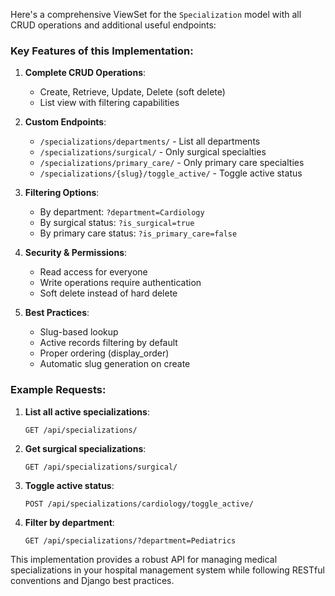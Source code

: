 Here's a comprehensive ViewSet for the `Specialization` model with all CRUD operations and additional useful endpoints:

### Key Features of this Implementation:

1. **Complete CRUD Operations**:
   - Create, Retrieve, Update, Delete (soft delete)
   - List view with filtering capabilities

2. **Custom Endpoints**:
   - `/specializations/departments/` - List all departments
   - `/specializations/surgical/` - Only surgical specialties
   - `/specializations/primary_care/` - Only primary care specialties
   - `/specializations/{slug}/toggle_active/` - Toggle active status

3. **Filtering Options**:
   - By department: `?department=Cardiology`
   - By surgical status: `?is_surgical=true`
   - By primary care status: `?is_primary_care=false`

4. **Security & Permissions**:
   - Read access for everyone
   - Write operations require authentication
   - Soft delete instead of hard delete

5. **Best Practices**:
   - Slug-based lookup
   - Active records filtering by default
   - Proper ordering (display_order)
   - Automatic slug generation on create

### Example Requests:

1. **List all active specializations**:
   ```
   GET /api/specializations/
   ```

2. **Get surgical specializations**:
   ```
   GET /api/specializations/surgical/
   ```

3. **Toggle active status**:
   ```
   POST /api/specializations/cardiology/toggle_active/
   ```

4. **Filter by department**:
   ```
   GET /api/specializations/?department=Pediatrics
   ```

This implementation provides a robust API for managing medical specializations in your hospital management system while following RESTful conventions and Django best practices.